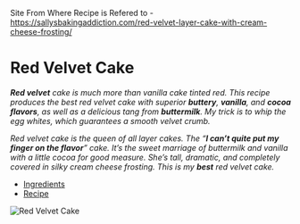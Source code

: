 Site From Where Recipe is Refered to - https://sallysbakingaddiction.com/red-velvet-layer-cake-with-cream-cheese-frosting/

# Red Velvet Cake

*__**Red velvet**__ cake is much more than vanilla cake tinted red. This recipe produces the best red velvet cake with superior **buttery**, **vanilla**, and **cocoa flavors**, as well as a delicious tang from **buttermilk**. My trick is to whip the egg whites, which guarantees a smooth velvet crumb.*

*Red velvet cake is the queen of all layer cakes. The “__I can’t quite put my finger on the flavor__” cake. It’s the sweet marriage of buttermilk and vanilla with a little cocoa for good measure. She’s tall, dramatic, and completely covered in silky cream cheese frosting. This is my **best** red velvet cake.*

- [Ingredients](/ingredients.md)
- [Recipe](/recipe.md)

![Red Velvet Cake](https://cdn.sallysbakingaddiction.com/wp-content/uploads/2015/02/red-velvet-cake-slice-600x900.jpg)